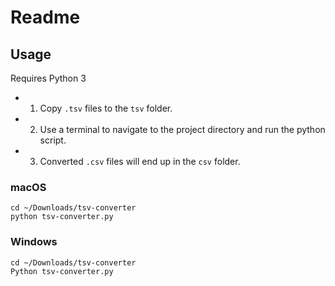 # Readme

## Usage
Requires Python 3

- 1. Copy `.tsv` files to the `tsv` folder.
- 2. Use a terminal to navigate to the project directory and run the python script.
- 3. Converted `.csv` files will end up in the `csv` folder.

### macOS

```shell
cd ~/Downloads/tsv-converter
python tsv-converter.py
```

### Windows

```shell
cd ~/Downloads/tsv-converter
Python tsv-converter.py
```